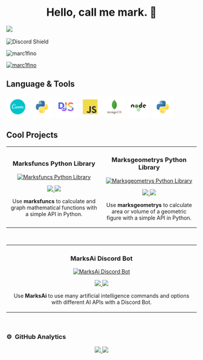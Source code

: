 <div align="center">
<h1 align="center">Hello, call me <strong> mark.</strong> 👋</h1>
</div>
<img src="https://i.ibb.co/kSpjZgb/brie.png">

![Discord Shield](https://dcbadge.limes.pink/api/shield/708377162318741537)
<p align="left"> <img src="https://komarev.com/ghpvc/?username=marc1fino&label=Profile%20views&color=0e75b6&style=flat" alt="marc1fino" /> </p>

<p align="left"> <a href="https://github.com/ryo-ma/github-profile-trophy"><img src="https://github-profile-trophy.vercel.app/?username=marc1fino" alt="marc1fino" /></a> </p>

## Language & Tools

<div style="background:white; padding:10px; display:inline-block; border-radius:5px;">
  <img align="left" alt="Canva" width="40px" src="https://raw.githubusercontent.com/devicons/devicon/master/icons/canva/canva-original.svg"/>
</div>
<div style="background:white; padding:10px; display:inline-block; border-radius:5px;">
  <img align="left" alt="Python" width="40px" src="https://raw.githubusercontent.com/devicons/devicon/master/icons/python/python-original.svg"/>
</div>
<div style="background:white; padding:10px; display:inline-block; border-radius:5px;">
  <img align="left" alt="DiscordJS" width="40px" src="https://raw.githubusercontent.com/devicons/devicon/master/icons/discordjs/discordjs-original.svg"/>
</div>
<div style="background:white; padding:10px; display:inline-block; border-radius:5px;">
  <img align="left" alt="JavaScript" width="40px" src="https://raw.githubusercontent.com/devicons/devicon/master/icons/javascript/javascript-original.svg"/>
</div>
<div style="background:white; padding:10px; display:inline-block; border-radius:5px;">
  <img align="left" alt="MongoDB" width="40px" src="https://raw.githubusercontent.com/devicons/devicon/master/icons/mongodb/mongodb-original-wordmark.svg"/>
</div>
<div style="background:white; padding:10px; display:inline-block; border-radius:5px;">
  <img align="left" alt="NodeJS" width="40px" src="https://raw.githubusercontent.com/devicons/devicon/master/icons/nodejs/nodejs-original-wordmark.svg"/>
</div>
<div style="background:white; padding:10px; display:inline-block; border-radius:5px;">
  <img align="left" alt="Git" width="40px" src="https://raw.githubusercontent.com/devicons/devicon/master/icons/python/python-original.svg"/>
</div>
<br>


## Cool Projects
<table>
  <tr>
    <td width="50%">
      <h3 align="center">Marksfuncs Python Library</h3>
      <div align="center">
        <a href="https://github.com/marc1fino/marksfuncs" target="_blank">
          <img src="https://i.ibb.co/BKXJv6h/marksfuncs3.png" width="400" alt="Marksfuncs Python Library">
        </a>
        <br>
        <p>
          <a href="https://github.com/marc1fino/marksfuncs" target="_blank">
            <img src="https://img.shields.io/badge/CODE-ff9?style=for-the-badge&logo=github&logoColor=black">
          </a>
          <a href="https://pypi.org/project/marksfuncs/" target="_blank">
            <img src="https://img.shields.io/pypi/dm/marksfuncs?style=flat-square&logo=dependabot&logoColor=white&color=blue">
          </a>
        </p>
        <p>Use <strong>marksfuncs</strong> to calculate and graph mathematical functions with a simple API in Python.</p>
      </div>
    </td>

  <td width="50%">
      <h3 align="center">Marksgeometrys Python Library</h3>
      <div align="center">                                       
        <a href="https://github.com/marc1fino/marksgeometrys" target="_blank">
          <img src="https://i.ibb.co/HXJ8xq7/marksfuncs-1.png" width="400" alt="Marksgeometrys Python Library">
        </a>
        <br>
        <p>
          <a href="https://github.com/marc1fino/marksgeometrys" target="_blank">
            <img src="https://img.shields.io/badge/CODE-ff9?style=for-the-badge&logo=github&logoColor=black">
          </a>
          <a href="https://pypi.org/project/marksgeometrys/" target="_blank">
            <img src="https://img.shields.io/pypi/dm/marksgeometrys?style=flat-square&logo=dependabot&logoColor=white&color=blue">
          </a>
        </p>
        <p>Use <strong>marksgeometrys</strong> to calculate area or volume of a geometric figure with a simple API in Python.</p>
      </div>
    </td>
  </tr>
</table>

<br>

<div align="center">
  <table>
    <tr>
      <td width="50%">
        <h3 align="center">MarksAi Discord Bot</h3>
        <div align="center">
          <a href="https://github.com/marc1fino/MarksAi" target="_blank">
            <img src="https://i.ibb.co/C9TqP3f/marksfuncs-2.png" width="400" alt="MarksAi Discord Bot">
          </a>
          <p>
            <a href="https://github.com/marc1fino/MarksAi" target="_blank">
              <img src="https://img.shields.io/badge/CODE-ff9?style=for-the-badge&logo=github&logoColor=black">
            </a>
            <a href="https://discord.com/oauth2/authorize?client_id=1238487304553762889&permissions=8&scope=bot+applications.commands" target="_blank">
              <img src="https://dcbadge.limes.pink/api/shield/1238487304553762889?bot=true">
            </a>
          </p>
          <p>Use <strong>MarksAi</strong> to use many artificial intelligence commands and options with different AI APIs with a Discord Bot.</p>
        </div>
      </td>
    </tr>
  </table>
</div>

<br>

### ⚙️ &nbsp;GitHub Analytics

<p align="center">
<a href="https://github.com/ArisGuimera">
  <img height="180em" src="https://github-readme-stats-eight-theta.vercel.app/api?username=marc1fino&show_icons=true&theme=algolia&include_all_commits=true&count_private=true"/>
  <img height="180em" src="https://github-readme-stats-eight-theta.vercel.app/api/top-langs/?username=marc1fino&layout=compact&langs_count=8&theme=algolia"/>
</a>
</p>
<br>
